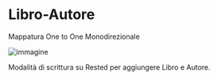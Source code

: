 # Libro-Autore
Mappatura One to One Monodirezionale



![immagine](https://user-images.githubusercontent.com/126021055/227261980-0f462f80-46b3-4c8b-bb28-414a119ce9eb.png)

Modalità di scrittura su Rested per aggiungere Libro e Autore.

